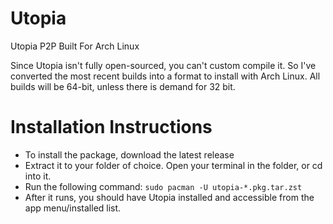 # Utopia
Utopia P2P Built For Arch Linux

Since Utopia isn't fully open-sourced, you can't custom compile it. So I've converted the most recent builds into a format to install with Arch Linux. All builds will be 64-bit, unless there is demand for 32 bit.

# Installation Instructions

- To install the package, download the latest release
- Extract it to your folder of choice. Open your terminal in the folder, or cd into it.
- Run the following command: ```sudo pacman -U utopia-*.pkg.tar.zst```
- After it runs, you should have Utopia installed and accessible from the app menu/installed list.

